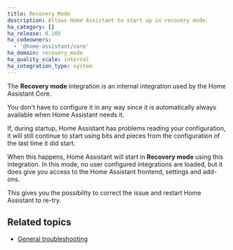 ```yaml
---
title: Recovery Mode
description: Allows Home Assistant to start up in recovery mode.
ha_category: []
ha_release: 0.105
ha_codeowners:
  - '@home-assistant/core'
ha_domain: recovery_mode
ha_quality_scale: internal
ha_integration_type: system
---
```


The **Recovery mode** integration is an internal integration used by the
Home Assistant Core.

You don't have to configure it in any way since it is automatically always
available when Home Assistant needs it.

If, during startup, Home Assistant has problems reading your configuration,
it will still continue to start using bits and pieces from the configuration
of the last time it did start.

When this happens, Home Assistant will start in **Recovery mode** using this
integration. In this mode, no user configured integrations are loaded, but it does give you access to
the Home Assistant frontend, settings and add-ons.

This gives you the possibility to correct the issue and restart Home Assistant
to re-try.

## Related topics

- [General troubleshooting](/docs/troubleshooting_general/)